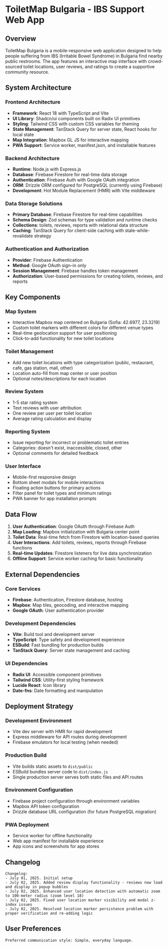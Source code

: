 # ToiletMap Bulgaria - IBS Support Web App

## Overview

ToiletMap Bulgaria is a mobile-responsive web application designed to help people suffering from IBS (Irritable Bowel Syndrome) in Bulgaria find nearby public restrooms. The app features an interactive map interface with crowd-sourced toilet locations, user reviews, and ratings to create a supportive community resource.

## System Architecture

### Frontend Architecture
- **Framework**: React 18 with TypeScript and Vite
- **UI Library**: Shadcn/ui components built on Radix UI primitives
- **Styling**: Tailwind CSS with custom CSS variables for theming
- **State Management**: TanStack Query for server state, React hooks for local state
- **Map Integration**: Mapbox GL JS for interactive mapping
- **PWA Support**: Service worker, manifest.json, and installable features

### Backend Architecture
- **Runtime**: Node.js with Express.js
- **Database**: Firebase Firestore for real-time data storage
- **Authentication**: Firebase Auth with Google OAuth integration
- **ORM**: Drizzle ORM configured for PostgreSQL (currently using Firebase)
- **Development**: Hot Module Replacement (HMR) with Vite middleware

### Data Storage Solutions
- **Primary Database**: Firebase Firestore for real-time capabilities
- **Schema Design**: Zod schemas for type validation and runtime checks
- **Collections**: toilets, reviews, reports with relational data structure
- **Caching**: TanStack Query for client-side caching with stale-while-revalidate strategy

### Authentication and Authorization
- **Provider**: Firebase Authentication
- **Method**: Google OAuth sign-in only
- **Session Management**: Firebase handles token management
- **Authorization**: User-based permissions for creating toilets, reviews, and reports

## Key Components

### Map System
- Interactive Mapbox map centered on Bulgaria (Sofia: 42.6977, 23.3219)
- Custom toilet markers with different colors for different venue types
- Real-time geolocation support for user positioning
- Click-to-add functionality for new toilet locations

### Toilet Management
- Add new toilet locations with type categorization (public, restaurant, cafe, gas station, mall, other)
- Location auto-fill from map center or user position
- Optional notes/descriptions for each location

### Review System
- 1-5 star rating system
- Text reviews with user attribution
- One review per user per toilet location
- Average rating calculation and display

### Reporting System
- Issue reporting for incorrect or problematic toilet entries
- Categories: doesn't exist, inaccessible, closed, other
- Optional comments for detailed feedback

### User Interface
- Mobile-first responsive design
- Bottom sheet modals for mobile interactions
- Floating action buttons for primary actions
- Filter panel for toilet types and minimum ratings
- PWA banner for app installation prompts

## Data Flow

1. **User Authentication**: Google OAuth through Firebase Auth
2. **Map Loading**: Mapbox initialization with Bulgaria center point
3. **Toilet Data**: Real-time fetch from Firestore with location-based queries
4. **User Interactions**: Add toilets, reviews, reports through Firebase functions
5. **Real-time Updates**: Firestore listeners for live data synchronization
6. **Offline Support**: Service worker caching for basic functionality

## External Dependencies

### Core Services
- **Firebase**: Authentication, Firestore database, hosting
- **Mapbox**: Map tiles, geocoding, and interactive mapping
- **Google OAuth**: User authentication provider

### Development Dependencies
- **Vite**: Build tool and development server
- **TypeScript**: Type safety and development experience
- **ESBuild**: Fast bundling for production builds
- **TanStack Query**: Server state management and caching

### UI Dependencies
- **Radix UI**: Accessible component primitives
- **Tailwind CSS**: Utility-first styling framework
- **Lucide React**: Icon library
- **Date-fns**: Date formatting and manipulation

## Deployment Strategy

### Development Environment
- Vite dev server with HMR for rapid development
- Express middleware for API routes during development
- Firebase emulators for local testing (when needed)

### Production Build
- Vite builds static assets to `dist/public`
- ESBuild bundles server code to `dist/index.js`
- Single production server serves both static files and API routes

### Environment Configuration
- Firebase project configuration through environment variables
- Mapbox API token configuration
- Drizzle database URL configuration (for future PostgreSQL migration)

### PWA Deployment
- Service worker for offline functionality
- Web app manifest for installable experience
- App icons and screenshots for app stores

## Changelog

```
Changelog:
- July 01, 2025. Initial setup
- July 02, 2025. Added review display functionality - reviews now load and display in popup bubbles
- July 02, 2025. Enhanced user location detection with automatic zoom to 100-meter radius (zoom level 18)
- July 02, 2025. Fixed user location marker visibility and modal z-index issues
- July 02, 2025. Resolved location marker persistence problem with proper verification and re-adding logic
```

## User Preferences

```
Preferred communication style: Simple, everyday language.
```